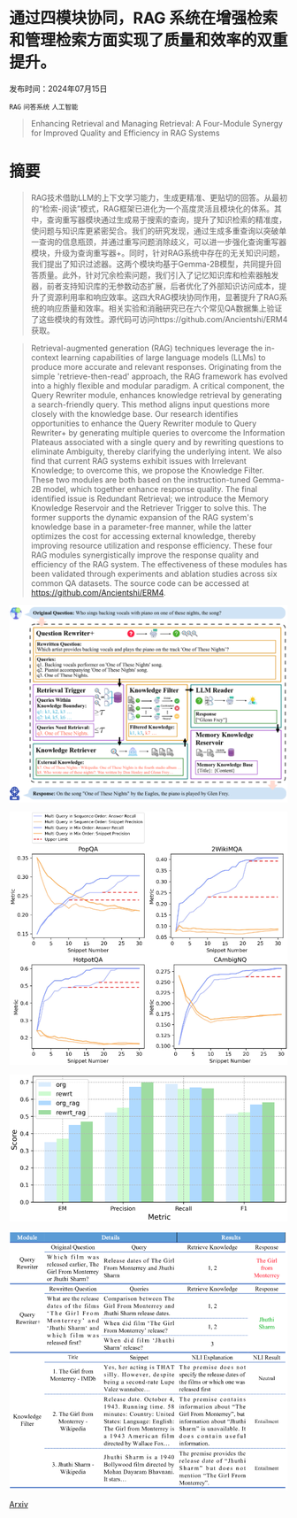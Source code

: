 # 通过四模块协同，RAG 系统在增强检索和管理检索方面实现了质量和效率的双重提升。

发布时间：2024年07月15日

`RAG` `问答系统` `人工智能`

> Enhancing Retrieval and Managing Retrieval: A Four-Module Synergy for Improved Quality and Efficiency in RAG Systems

# 摘要

> RAG技术借助LLM的上下文学习能力，生成更精准、更贴切的回答。从最初的“检索-阅读”模式，RAG框架已进化为一个高度灵活且模块化的体系。其中，查询重写器模块通过生成易于搜索的查询，提升了知识检索的精准度，使问题与知识库更紧密契合。我们的研究发现，通过生成多重查询以突破单一查询的信息瓶颈，并通过重写问题消除歧义，可以进一步强化查询重写器模块，升级为查询重写器+。同时，针对RAG系统中存在的无关知识问题，我们提出了知识过滤器。这两个模块均基于Gemma-2B模型，共同提升回答质量。此外，针对冗余检索问题，我们引入了记忆知识库和检索器触发器，前者支持知识库的无参数动态扩展，后者优化了外部知识访问成本，提升了资源利用率和响应效率。这四大RAG模块协同作用，显著提升了RAG系统的响应质量和效率。相关实验和消融研究已在六个常见QA数据集上验证了这些模块的有效性。源代码可访问https://github.com/Ancientshi/ERM4获取。

> Retrieval-augmented generation (RAG) techniques leverage the in-context learning capabilities of large language models (LLMs) to produce more accurate and relevant responses. Originating from the simple 'retrieve-then-read' approach, the RAG framework has evolved into a highly flexible and modular paradigm. A critical component, the Query Rewriter module, enhances knowledge retrieval by generating a search-friendly query. This method aligns input questions more closely with the knowledge base. Our research identifies opportunities to enhance the Query Rewriter module to Query Rewriter+ by generating multiple queries to overcome the Information Plateaus associated with a single query and by rewriting questions to eliminate Ambiguity, thereby clarifying the underlying intent. We also find that current RAG systems exhibit issues with Irrelevant Knowledge; to overcome this, we propose the Knowledge Filter. These two modules are both based on the instruction-tuned Gemma-2B model, which together enhance response quality. The final identified issue is Redundant Retrieval; we introduce the Memory Knowledge Reservoir and the Retriever Trigger to solve this. The former supports the dynamic expansion of the RAG system's knowledge base in a parameter-free manner, while the latter optimizes the cost for accessing external knowledge, thereby improving resource utilization and response efficiency. These four RAG modules synergistically improve the response quality and efficiency of the RAG system. The effectiveness of these modules has been validated through experiments and ablation studies across six common QA datasets. The source code can be accessed at https://github.com/Ancientshi/ERM4.

![通过四模块协同，RAG 系统在增强检索和管理检索方面实现了质量和效率的双重提升。](../../../paper_images/2407.10670/x1.png)

![通过四模块协同，RAG 系统在增强检索和管理检索方面实现了质量和效率的双重提升。](../../../paper_images/2407.10670/x2.png)

![通过四模块协同，RAG 系统在增强检索和管理检索方面实现了质量和效率的双重提升。](../../../paper_images/2407.10670/x3.png)

![通过四模块协同，RAG 系统在增强检索和管理检索方面实现了质量和效率的双重提升。](../../../paper_images/2407.10670/x4.png)

[Arxiv](https://arxiv.org/abs/2407.10670)